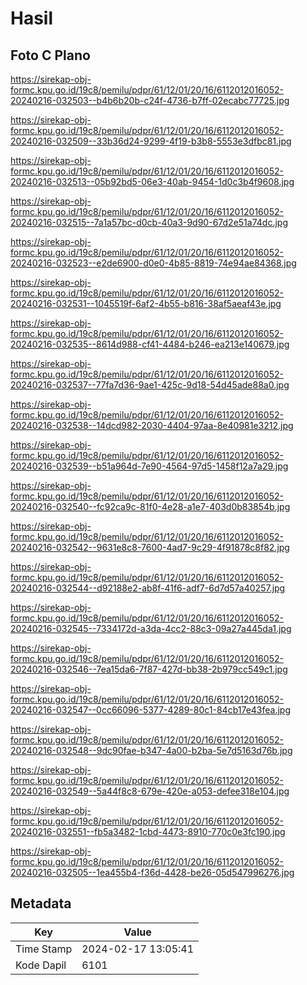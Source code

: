 # Hasil

## Foto C Plano

https://sirekap-obj-formc.kpu.go.id/19c8/pemilu/pdpr/61/12/01/20/16/6112012016052-20240216-032503--b4b6b20b-c24f-4736-b7ff-02ecabc77725.jpg

https://sirekap-obj-formc.kpu.go.id/19c8/pemilu/pdpr/61/12/01/20/16/6112012016052-20240216-032509--33b36d24-9299-4f19-b3b8-5553e3dfbc81.jpg

https://sirekap-obj-formc.kpu.go.id/19c8/pemilu/pdpr/61/12/01/20/16/6112012016052-20240216-032513--05b92bd5-06e3-40ab-9454-1d0c3b4f9608.jpg

https://sirekap-obj-formc.kpu.go.id/19c8/pemilu/pdpr/61/12/01/20/16/6112012016052-20240216-032515--7a1a57bc-d0cb-40a3-9d90-67d2e51a74dc.jpg

https://sirekap-obj-formc.kpu.go.id/19c8/pemilu/pdpr/61/12/01/20/16/6112012016052-20240216-032523--e2de6900-d0e0-4b85-8819-74e94ae84368.jpg

https://sirekap-obj-formc.kpu.go.id/19c8/pemilu/pdpr/61/12/01/20/16/6112012016052-20240216-032531--1045519f-6af2-4b55-b816-38af5aeaf43e.jpg

https://sirekap-obj-formc.kpu.go.id/19c8/pemilu/pdpr/61/12/01/20/16/6112012016052-20240216-032535--8614d988-cf41-4484-b246-ea213e140679.jpg

https://sirekap-obj-formc.kpu.go.id/19c8/pemilu/pdpr/61/12/01/20/16/6112012016052-20240216-032537--77fa7d36-9ae1-425c-9d18-54d45ade88a0.jpg

https://sirekap-obj-formc.kpu.go.id/19c8/pemilu/pdpr/61/12/01/20/16/6112012016052-20240216-032538--14dcd982-2030-4404-97aa-8e40981e3212.jpg

https://sirekap-obj-formc.kpu.go.id/19c8/pemilu/pdpr/61/12/01/20/16/6112012016052-20240216-032539--b51a964d-7e90-4564-97d5-1458f12a7a29.jpg

https://sirekap-obj-formc.kpu.go.id/19c8/pemilu/pdpr/61/12/01/20/16/6112012016052-20240216-032540--fc92ca9c-81f0-4e28-a1e7-403d0b83854b.jpg

https://sirekap-obj-formc.kpu.go.id/19c8/pemilu/pdpr/61/12/01/20/16/6112012016052-20240216-032542--9631e8c8-7600-4ad7-9c29-4f91878c8f82.jpg

https://sirekap-obj-formc.kpu.go.id/19c8/pemilu/pdpr/61/12/01/20/16/6112012016052-20240216-032544--d92188e2-ab8f-41f6-adf7-6d7d57a40257.jpg

https://sirekap-obj-formc.kpu.go.id/19c8/pemilu/pdpr/61/12/01/20/16/6112012016052-20240216-032545--7334172d-a3da-4cc2-88c3-09a27a445da1.jpg

https://sirekap-obj-formc.kpu.go.id/19c8/pemilu/pdpr/61/12/01/20/16/6112012016052-20240216-032546--7ea15da6-7f87-427d-bb38-2b979cc549c1.jpg

https://sirekap-obj-formc.kpu.go.id/19c8/pemilu/pdpr/61/12/01/20/16/6112012016052-20240216-032547--0cc66096-5377-4289-80c1-84cb17e43fea.jpg

https://sirekap-obj-formc.kpu.go.id/19c8/pemilu/pdpr/61/12/01/20/16/6112012016052-20240216-032548--9dc90fae-b347-4a00-b2ba-5e7d5163d76b.jpg

https://sirekap-obj-formc.kpu.go.id/19c8/pemilu/pdpr/61/12/01/20/16/6112012016052-20240216-032549--5a44f8c8-679e-420e-a053-defee318e104.jpg

https://sirekap-obj-formc.kpu.go.id/19c8/pemilu/pdpr/61/12/01/20/16/6112012016052-20240216-032551--fb5a3482-1cbd-4473-8910-770c0e3fc190.jpg

https://sirekap-obj-formc.kpu.go.id/19c8/pemilu/pdpr/61/12/01/20/16/6112012016052-20240216-032505--1ea455b4-f36d-4428-be26-05d547996276.jpg


## Metadata

| Key        | Value               |
| ---------- | ------------------- |
| Time Stamp | 2024-02-17 13:05:41 |
| Kode Dapil | 6101                |




